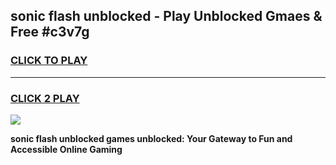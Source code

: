 
## sonic flash unblocked - Play Unblocked Gmaes & Free #c3v7g
<h3>
<a href="https://news.freeplayer.one?title=sonic_flash_unblocked&ref=24F">CLICK TO PLAY</a></h3>
<hr>

<h3>
<a href="https://news.freeplayer.one?title=sonic_flash_unblocked&ref=24F">CLICK 2 PLAY</a>
  
</h3>

<a href="https://news.freeplayer.one?title=sonic_flash_unblocked&ref=24F/"><img src="https://clearcache.store/games.png"></a>


**sonic flash unblocked games unblocked: Your Gateway to Fun and Accessible Online Gaming**

